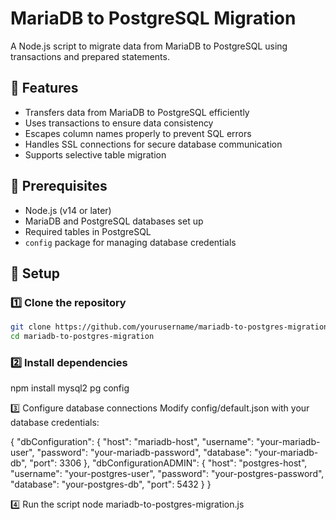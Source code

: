 # MariaDB to PostgreSQL Migration

A Node.js script to migrate data from MariaDB to PostgreSQL using transactions and prepared statements.

## 🚀 Features
- Transfers data from MariaDB to PostgreSQL efficiently
- Uses transactions to ensure data consistency
- Escapes column names properly to prevent SQL errors
- Handles SSL connections for secure database communication
- Supports selective table migration

## 📜 Prerequisites
- Node.js (v14 or later)
- MariaDB and PostgreSQL databases set up
- Required tables in PostgreSQL
- `config` package for managing database credentials

## 🔧 Setup

### 1️⃣ Clone the repository
```sh
git clone https://github.com/yourusername/mariadb-to-postgres-migration.git
cd mariadb-to-postgres-migration
```

### 2️⃣ Install dependencies
npm install mysql2 pg config

3️⃣ Configure database connections
Modify config/default.json with your database credentials:

{
  "dbConfiguration": {
    "host": "mariadb-host",
    "username": "your-mariadb-user",
    "password": "your-mariadb-password",
    "database": "your-mariadb-db",
    "port": 3306
  },
  "dbConfigurationADMIN": {
    "host": "postgres-host",
    "username": "your-postgres-user",
    "password": "your-postgres-password",
    "database": "your-postgres-db",
    "port": 5432
  }
}


4️⃣ Run the script
node mariadb-to-postgres-migration.js
